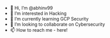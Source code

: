 - 👋 Hi, I’m @abhinv99
- 👀 I’m interested in Hacking
- 🌱 I’m currently learning GCP Security
- 💞️ I’m looking to collaborate on Cybersecurity
- 📫 How to reach me  - here!

<!---
abhinv99/abhinv99 is a ✨ special ✨ repository because its `README.md` (this file) appears on your GitHub profile.
You can click the Preview link to take a look at your changes.
--->
